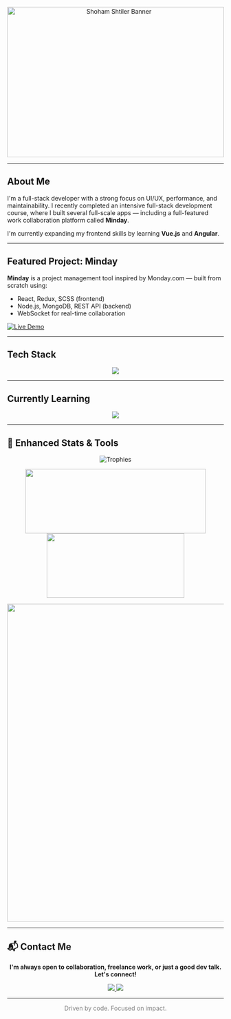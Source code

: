 <p align="center">
  <img src="https://res.cloudinary.com/drx3ncwmd/image/upload/v1752524534/Copilot_20250714_230521_1_oqpisp.png" alt="Shoham Shtiler Banner" height="350" width=100%  />
</p>

---

## About Me

I'm a full-stack developer with a strong focus on UI/UX, performance, and maintainability. I recently completed an intensive full-stack development course, where I built several full-scale apps — including a full-featured work collaboration platform called **Minday**.

I'm currently expanding my frontend skills by learning **Vue.js** and **Angular**.

---

## Featured Project: Minday

**Minday** is a project management tool inspired by Monday.com — built from scratch using:
- React, Redux, SCSS (frontend)
- Node.js, MongoDB, REST API (backend)
- WebSocket for real-time collaboration

[![Live Demo](https://img.shields.io/badge/Live%20Demo-View-blueviolet?style=for-the-badge&logo=linktree&logoColor=white)](https://minday.onrender.com)



---

## Tech Stack

<p align="center">
  <img src="https://skillicons.dev/icons?i=react,redux,vite,nodejs,mongodb,scss,js,html,css,git,github,vscode,postman" />
</p>

---

## Currently Learning

<p align="center">
  <img src="https://skillicons.dev/icons?i=vue,angular" />
</p>

---

## 🧠 Enhanced Stats & Tools

<p align="center">
  <!-- Minimal trophy set (only meaningful ones) -->
  <img src="https://github-trophies.vercel.app/?username=shohamshtiler&theme=onedark&no-frame=true&no-bg=true&margin-w=15&column=3&title=Commits,Repositories,Followers" alt="Trophies" />
</p>

<p align="center">
  <!-- GitHub contribution + language stats -->
  <img src="https://github-readme-stats.vercel.app/api?username=shohamshtiler&show_icons=true&count_private=true&theme=tokyonight&hide_border=true&hide=stars" width="420" height="150" />
  <img src="https://github-readme-stats.vercel.app/api/top-langs/?username=shohamshtiler&layout=compact&theme=tokyonight&hide_border=true" width="320" height="150" />
</p>

<p align="center">
  <!-- Streak widget -->
  <img src="https://github-readme-streak-stats-eight.vercel.app/?user=shohamshtiler&theme=tokyonight&hide_border=true" width="740" />
</p>

---

## 📬 Contact Me

<p align="center">
  <strong>I'm always open to collaboration, freelance work, or just a good dev talk. Let's connect!</strong>
</p>

<p align="center">
  <a href="https://www.linkedin.com/in/shohamshtiler" target="_blank">
    <img src="https://img.shields.io/badge/LinkedIn-0077B5?style=for-the-badge&logo=linkedin&logoColor=white" />
  </a>
  <a href="mailto:shtilershoham@gmail.com">
    <img src="https://img.shields.io/badge/Gmail-D14836?style=for-the-badge&logo=gmail&logoColor=white" />
  </a>
</p>

---

<p align="center" style="color: gray">
  Driven by code. Focused on impact.
</p>
